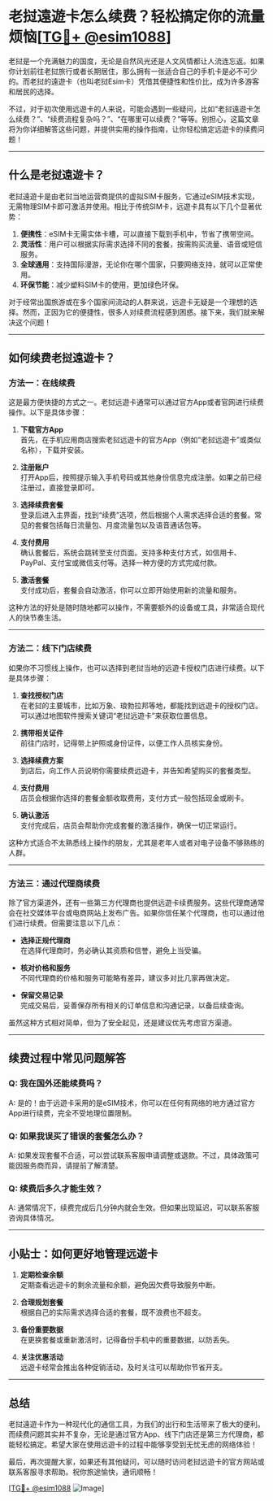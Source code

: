# 老挝遠遊卡怎么续费？轻松搞定你的流量烦恼[[TG💪+ @esim1088](https://t.me/s/esim1088)]

老挝是一个充满魅力的国度，无论是自然风光还是人文风情都让人流连忘返。如果你计划前往老挝旅行或者长期居住，那么拥有一张适合自己的手机卡是必不可少的。而老挝的遠遊卡（也叫老挝Esim卡）凭借其便捷性和性价比，成为许多游客和居民的选择。

不过，对于初次使用远遊卡的人来说，可能会遇到一些疑问，比如“老挝遠遊卡怎么续费？”、“续费流程复杂吗？”、“在哪里可以续费？”等等。别担心，这篇文章将为你详细解答这些问题，并提供实用的操作指南，让你轻松搞定远遊卡的续费问题！

---

## 什么是老挝遠遊卡？

老挝遠遊卡是由老挝当地运营商提供的虚拟SIM卡服务，它通过eSIM技术实现，无需物理SIM卡即可激活并使用。相比于传统SIM卡，远遊卡具有以下几个显著优势：

1. **便携性**：eSIM卡无需实体卡槽，可以直接下载到手机中，节省了携带空间。
2. **灵活性**：用户可以根据实际需求选择不同的套餐，按需购买流量、语音或短信服务。
3. **全球通用**：支持国际漫游，无论你在哪个国家，只要网络支持，就可以正常使用。
4. **环保节能**：减少塑料SIM卡的使用，更加绿色环保。

对于经常出国旅游或在多个国家间流动的人群来说，远遊卡无疑是一个理想的选择。然而，正因为它的便捷性，很多人对续费流程感到困惑。接下来，我们就来解决这个问题！

---

## 如何续费老挝遠遊卡？

### 方法一：在线续费

这是最方便快捷的方式之一。老挝远遊卡通常可以通过官方App或者官网进行续费操作。以下是具体步骤：

1. **下载官方App**  
   首先，在手机应用商店搜索老挝远遊卡的官方App（例如“老挝远遊卡”或类似名称），下载并安装。

2. **注册账户**  
   打开App后，按照提示输入手机号码或其他身份信息完成注册。如果之前已经注册过，直接登录即可。

3. **选择续费套餐**  
   登录后进入主界面，找到“续费”选项，然后根据个人需求选择合适的套餐。常见的套餐包括每日流量包、月度流量包以及语音通话包等。

4. **支付费用**  
   确认套餐后，系统会跳转至支付页面。支持多种支付方式，如信用卡、PayPal、支付宝或微信支付等。选择一种方便的方式完成付款。

5. **激活套餐**  
   支付成功后，套餐会自动激活，你可以立即开始使用新的流量和服务。

这种方法的好处是随时随地都可以操作，不需要额外的设备或工具，非常适合现代人的快节奏生活。

---

### 方法二：线下门店续费

如果你不习惯线上操作，也可以选择到老挝当地的远遊卡授权门店进行续费。以下是具体步骤：

1. **查找授权门店**  
   在老挝的主要城市，比如万象、琅勃拉邦等地，都能找到远遊卡的授权门店。可以通过地图软件搜索关键词“老挝远遊卡”来获取位置信息。

2. **携带相关证件**  
   前往门店时，记得带上护照或身份证件，以便工作人员核实身份。

3. **选择续费方案**  
   到店后，向工作人员说明你需要续费远遊卡，并告知希望购买的套餐类型。

4. **支付费用**  
   店员会根据你选择的套餐金额收取费用，支付方式一般包括现金或刷卡。

5. **确认激活**  
   支付完成后，店员会帮助你完成套餐的激活操作，确保一切正常运行。

这种方式适合不太熟悉线上操作的朋友，尤其是老年人或者对电子设备不够熟练的人群。

---

### 方法三：通过代理商续费

除了官方渠道外，还有一些第三方代理商也提供远遊卡续费服务。这些代理商通常会在社交媒体平台或电商网站上发布广告。如果你信任某个代理商，也可以通过他们进行续费。但需要注意以下几点：

- **选择正规代理商**  
  在选择代理商时，务必确认其资质和信誉，避免上当受骗。

- **核对价格和服务**  
  不同代理商的价格和服务可能略有差异，建议多对比几家再做决定。

- **保留交易记录**  
  完成交易后，妥善保存所有相关的订单信息和沟通记录，以备后续查询。

虽然这种方式相对简单，但为了安全起见，还是建议优先考虑官方渠道。

---

## 续费过程中常见问题解答

### Q: 我在国外还能续费吗？
A: 是的！由于远遊卡采用的是eSIM技术，你可以在任何有网络的地方通过官方App进行续费，完全不受地理位置限制。

### Q: 如果我误买了错误的套餐怎么办？
A: 如果发现套餐不合适，可以尝试联系客服申请调整或退款。不过，具体政策可能因服务商而异，请提前了解清楚。

### Q: 续费后多久才能生效？
A: 通常情况下，续费完成后几分钟内就会生效。但如果出现延迟，可以联系客服咨询具体情况。

---

## 小贴士：如何更好地管理远遊卡

1. **定期检查余额**  
   定期查看远遊卡的剩余流量和余额，避免因欠费导致服务中断。

2. **合理规划套餐**  
   根据自己的实际需求选择合适的套餐，既不浪费也不超支。

3. **备份重要数据**  
   在更换套餐或重新激活时，记得备份手机中的重要数据，以防丢失。

4. **关注优惠活动**  
   远遊卡经常会推出各种促销活动，及时关注可以帮助你节省开支。

---

## 总结

老挝遠遊卡作为一种现代化的通信工具，为我们的出行和生活带来了极大的便利。而续费问题其实并不复杂，无论是通过官方App、线下门店还是第三方代理商，都能轻松搞定。希望大家在使用远遊卡的过程中能够享受到无忧无虑的网络体验！

最后，再次提醒大家，如果还有其他疑问，可以随时访问老挝远遊卡的官方网站或联系客服寻求帮助。祝你旅途愉快，通讯顺畅！

[[TG💪+ @esim1088](https://t.me/s/esim1088) ![Image](https://i.postimg.cc/4NQfJmqS/Snipaste-2025-05-13-00-14-12.png)]